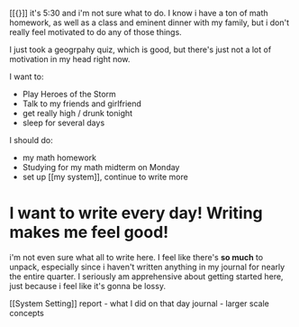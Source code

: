 [[{}]]
it's 5:30 and i'm not sure what to do. I know i have a ton of math homework, as well as a class and eminent dinner with my family, but i don't really feel motivated to do any of those things.

I just took a geogrpahy quiz, which is good, but there's just not a lot of motivation in my head right now.

I want to:
- Play Heroes of the Storm
- Talk to my friends and girlfriend
- get really high / drunk tonight
- sleep for several days


I should do:
- my math homework
- Studying for my math midterm on Monday
- set up [[my system]], continue to write more


# I want to write every day! Writing makes me feel good!



i'm not even sure what all to write here. I feel like there's **so much** to unpack, especially since i haven't written anything in my journal for nearly the entire quarter. I seriously am apprehensive about getting started here, just because i feel like it's gonna be lossy.


[[System Setting]]
report - what I did on that day
journal - larger scale concepts

